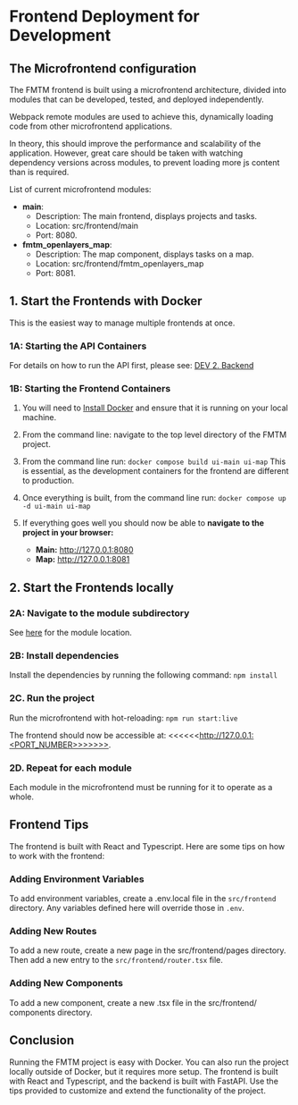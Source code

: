 # Frontend Deployment for Development

## The Microfrontend configuration

The FMTM frontend is built using a microfrontend architecture, divided
into modules that can be developed, tested, and deployed
independently.

Webpack remote modules are used to achieve this, dynamically loading
code from other microfrontend applications.

In theory, this should improve the performance and scalability of the application.
However, great care should be taken with watching dependency versions
across modules, to prevent loading more js content than is required.

List of current microfrontend modules:

- **main**:
  - Description: The main frontend, displays projects and tasks.
  - Location: src/frontend/main
  - Port: 8080.
- **fmtm_openlayers_map**:
  - Description: The map component, displays tasks on a map.
  - Location: src/frontend/fmtm_openlayers_map
  - Port: 8081.

## 1. Start the Frontends with Docker

This is the easiest way to manage multiple frontends at once.

### 1A: Starting the API Containers

For details on how to run the API first, please see:
[DEV 2. Backend](https://github.com/hotosm/fmtm/wiki/DEV-2.-Backend)

### 1B: Starting the Frontend Containers

1. You will need to [Install
   Docker](https://docs.docker.com/engine/install/) and ensure that it
   is running on your local machine.
2. From the command line: navigate to the top level directory of the FMTM project.
3. From the command line run: `docker compose build ui-main ui-map`
   This is essential, as the development containers for the frontend
   are different to production.
4. Once everything is built, from the command line run: `docker
   compose up -d ui-main ui-map`

5. If everything goes well you should now be able to **navigate to the
   project in your browser:**
   - **Main:** <http://127.0.0.1:8080>
   - **Map:** <http://127.0.0.1:8081>

## 2. Start the Frontends locally

### 2A: Navigate to the module subdirectory

See [here](#the-microfrontend-configuration) for the module location.

### 2B: Install dependencies

Install the dependencies by running the following command: `npm install`

### 2C. Run the project

Run the microfrontend with hot-reloading: `npm run start:live`

The frontend should now be accessible at: <<<<<<http://127.0.0.1:<PORT_NUMBER>>>>>>>.

### 2D. Repeat for each module

Each module in the microfrontend must be running for it to operate as
a whole.

## Frontend Tips

The frontend is built with React and Typescript. Here are some tips on
how to work with the frontend:

### Adding Environment Variables

To add environment variables, create a .env.local file in the `src/frontend`
directory. Any variables defined here will override those in `.env`.

### Adding New Routes

To add a new route, create a new page in the src/frontend/pages
directory. Then add a new entry to the `src/frontend/router.tsx` file.

### Adding New Components

To add a new component, create a new .tsx file in the src/frontend/
components directory.

## Conclusion

Running the FMTM project is easy with Docker. You can also run the
project locally outside of Docker, but it requires more setup. The
frontend is built with React and Typescript, and the backend is built
with FastAPI. Use the tips provided to customize and extend the
functionality of the project.
